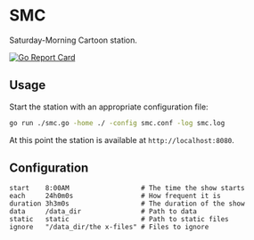 SMC
===

Saturday-Morning Cartoon station.

[![Go Report Card](https://goreportcard.com/report/github.com/vonaka/smc_station)](https://goreportcard.com/report/github.com/vonaka/smc_station)

Usage
-----

Start the station with an appropriate configuration file:

```bash
go run ./smc.go -home ./ -config smc.conf -log smc.log
```

At this point the station is available at `http://localhost:8080`.

Configuration
-------------

```shell
start    8:00AM                  # The time the show starts
each     24h0m0s                 # How frequent it is
duration 3h3m0s                  # The duration of the show
data     /data_dir               # Path to data
static   static                  # Path to static files
ignore   "/data_dir/the x-files" # Files to ignore
```